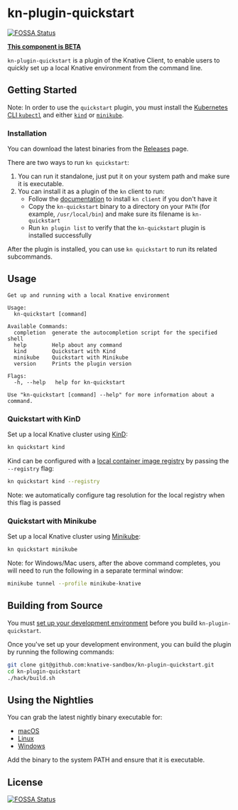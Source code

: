 # kn-plugin-quickstart
[![FOSSA Status](https://app.fossa.com/api/projects/git%2Bgithub.com%2Fknative-extensions%2Fkn-plugin-quickstart.svg?type=shield)](https://app.fossa.com/projects/git%2Bgithub.com%2Fknative-extensions%2Fkn-plugin-quickstart?ref=badge_shield)


**[This component is BETA](https://github.com/knative/community/tree/main/mechanics/MATURITY-LEVELS.md)**

`kn-plugin-quickstart` is a plugin of the Knative Client, to enable users to quickly set up a local Knative environment from the command line.

## Getting Started

Note: In order to use the `quickstart` plugin, you must install the [Kubernetes CLI `kubectl`](https://kubernetes.io/docs/tasks/tools/install-kubectl) and either [`kind`](https://kind.sigs.k8s.io/docs/user/quick-start) or [`minikube`](https://minikube.sigs.k8s.io/docs/start/).

### Installation

You can download the latest binaries from the [Releases](https://github.com/knative-sandbox/kn-plugin-quickstart/releases) page.

There are two ways to run `kn quickstart`:

1. You can run it standalone, just put it on your system path and make sure it is executable.
2. You can install it as a plugin of the `kn` client to run:
    * Follow the [documentation](https://github.com/knative/client/blob/main/docs/README.md#installing-kn) to install `kn client` if you don't have it
    * Copy the `kn-quickstart` binary to a directory on your `PATH` (for example, `/usr/local/bin`) and make sure its filename is `kn-quickstart`
    * Run `kn plugin list` to verify that the `kn-quickstart` plugin is installed successfully

After the plugin is installed, you can use `kn quickstart` to run its related subcommands.

## Usage

```
Get up and running with a local Knative environment

Usage:
  kn-quickstart [command]

Available Commands:
  completion  generate the autocompletion script for the specified shell
  help        Help about any command
  kind        Quickstart with Kind
  minikube    Quickstart with Minikube
  version     Prints the plugin version

Flags:
  -h, --help   help for kn-quickstart

Use "kn-quickstart [command] --help" for more information about a command.
```

### Quickstart with KinD

Set up a local Knative cluster using [KinD](https://kind.sigs.k8s.io/):

``` bash
kn quickstart kind
```
Kind can be configured with a [local container image registry](https://kind.sigs.k8s.io/docs/user/local-registry/) by passing the `--registry` flag:

```bash
kn quickstart kind --registry
```

Note: we automatically configure tag resolution for the local registry when this flag is passed

### Quickstart with Minikube

Set up a local Knative cluster using [Minikube](https://minikube.sigs.k8s.io/):

```bash
kn quickstart minikube
```

Note: for Windows/Mac users, after the above command completes, you will need to run the following in a separate terminal window:

``` bash
minikube tunnel --profile minikube-knative
```

## Building from Source

You must [set up your development environment](https://github.com/knative/client/blob/master/docs/DEVELOPMENT.md#prerequisites) before you build `kn-plugin-quickstart`.

Once you've set up your development environment, you can build the plugin by running the following commands:

``` bash
git clone git@github.com:knative-sandbox/kn-plugin-quickstart.git
cd kn-plugin-quickstart
./hack/build.sh
```

## Using the Nightlies

You can grab the latest nightly binary executable for:

- [macOS](https://storage.googleapis.com/knative-nightly/kn-plugin-quickstart/latest/kn-quickstart-darwin-amd64)
- [Linux](https://storage.googleapis.com/knative-nightly/kn-plugin-quickstart/latest/kn-quickstart-linux-amd64)
- [Windows](https://storage.googleapis.com/knative-nightly/kn-plugin-quickstart/latest/kn-quickstart-windows-amd64.exe)

Add the binary to the system PATH and ensure that it is executable.



## License
[![FOSSA Status](https://app.fossa.com/api/projects/git%2Bgithub.com%2Fknative-extensions%2Fkn-plugin-quickstart.svg?type=large)](https://app.fossa.com/projects/git%2Bgithub.com%2Fknative-extensions%2Fkn-plugin-quickstart?ref=badge_large)